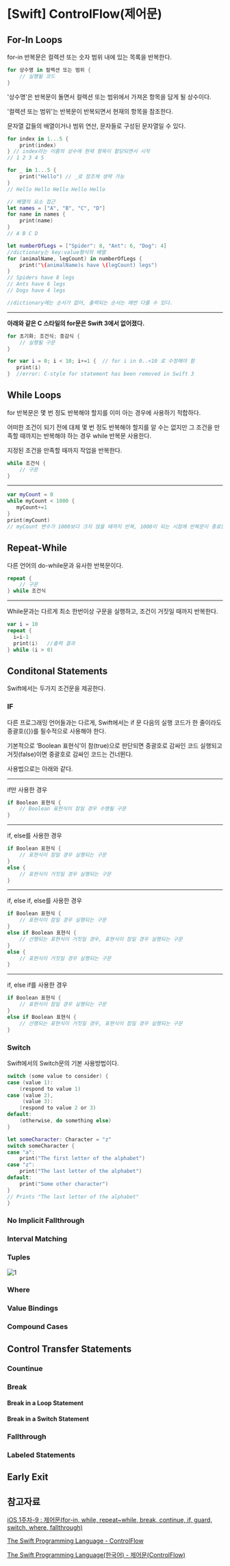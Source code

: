 # [Swift] ControlFlow(제어문)

## For-In Loops

for-in 반복문은 컬렉션 또는 숫자 범위 내에 있는 목록을 반복한다.

```Swift
for 상수명 in 컬렉션 또는 범위 {
    // 실행될 코드
}
```

'상수명'은 반복문이 돌면서 컬렉션 또는 범위에서 가져온 항목을 담게 될 상수이다.

'컬렉션 또는 범위'는 반복문이 반복되면서 현재의 항목을 참조한다.

문자열 값들의 배열이거나 범위 연산, 문자들로 구성된 문자열일 수 있다.

```Swift
for index in 1...5 {
    print(index)
} // index라는 이름의 상수에 현재 항목이 할당되면서 시작
// 1 2 3 4 5
```
```Swift
for _ in 1...5 {
    print("Hello") // _로 참조체 생략 가능
}
// Hello Hello Hello Hello Hello
```
```Swift
// 배열의 요소 접근
let names = ["A", "B", "C", "D"]
for name in names {
    print(name)
}
// A B C D
```
```Swift
let numberOfLegs = ["Spider": 8, "Ant": 6, "Dog": 4]
//dictionary는 key:value형식의 배열
for (animalName, legCount) in numberOfLegs {
    print("\(animalName)s have \(legCount) legs")
}
// Spiders have 8 legs
// Ants have 6 legs
// Dogs have 4 legs

//dictionary에는 순서가 없어, 출력되는 순서는 매번 다를 수 있다.

```

***

**아래와 같은 C 스타일의 for문은 Swift 3에서 없어졌다.**
```Swift
for 초기화; 조건식; 증감식 {
    // 실행될 구문
}

for var i = 0; i < 10; i+=1 {  // for i in 0..<10 로 수정해야 함
   print(i)
}  //error: C-style for statement has been removed in Swift 3
```

## While Loops 

for 반복문은 몇 번 정도 반복해야 할지를 이미 아는 경우에 사용하기 적합하다. 

어떠한 조건이 되기 전에 대체 몇 번 정도 반복해야 할지를 알 수는 없지만 그 조건을 만족할 때까지는 반복해야 하는 경우 while 반복문 사용한다.

지정된 조건을 만족할 때까지 작업을 반복한다.

```Swift
while 조건식 {
    // 구문
}
```

***

```Swift
var myCount = 0
while myCount < 1000 {
   myCount+=1
}
print(myCount)
// myCount 변수가 1000보다 크지 않을 때까지 반복, 1000이 되는 시점에 반복문이 종료된다.
```

## Repeat-While

다른 언어의 do-while문과 유사한 반복문이다.

```Swift
repeat {
    // 구문
} while 조건식
```

***

While문과는 다르게 최소 한번이상 구문을 실행하고, 조건이 거짓일 때까지 반복한다.

```Swift
var i = 10
repeat {
  i=i-1
  print(i)   //출력 결과
} while (i > 0)
```

## Conditonal Statements

Swift에서는 두가지 조건문을 제공한다.

### IF

다른 프로그래밍 언어들과는 다르게, Swift에서는 if 문 다음의 실행 코드가 한 줄이라도 중괄호({})를 필수적으로 사용해야 한다. 

기본적으로 ‘Boolean 표현식’이 참(true)으로 판단되면 중괄호로 감싸인 코드 실행되고 거짓(false)이면 중괄호로 감싸인 코드는 건너뛴다.

사용법으로는 아래와 같다.

***
if만 사용한 경우
```Swift
if Boolean 표현식 {
    // Boolean 표현식이 참일 경우 수행될 구문
}
```

***
if, else를 사용한 경우
```Swift
if Boolean 표현식 {
    // 표현식이 참일 경우 실행되는 구문
}
else {
    // 표현식이 거짓일 경우 실행되는 구문
}
```

***
if, else if, else를 사용한 경우
```Swift
if Boolean 표현식 {
    // 표현식이 참일 경우 실행되는 구문
}
else if Boolean 표현식 {
    // 선행되는 표현식이 거짓일 경우, 표현식이 참일 경우 실행되는 구문
}
else {
    // 표현식이 거짓일 경우 실행되는 구문
}
```

***
if, else if를 사용한 경우
```Swift
if Boolean 표현식 {
    // 표현식이 참일 경우 실행되는 구문
}
else if Boolean 표현식 {
    // 선행되는 표현식이 거짓일 경우, 표현식이 참일 경우 실행되는 구문
}
```

### Switch

Swift에서의 Switch문의 기본 사용방법이다.

```Swift
switch (some value to consider) { 
case (value 1):
    (respond to value 1)
case (value 2),
     (value 3):
    (respond to value 2 or 3)
default:
    (otherwise, do something else)
}
```
```Swift
let someCharacter: Character = "z"
switch someCharacter {
case "a":
    print("The first letter of the alphabet")
case "z":
    print("The last letter of the alphabet")
default:
    print("Some other character")
}
// Prints "The last letter of the alphabet"
}
```
### No Implicit Fallthrough

### Interval Matching

### Tuples
![1](https://docs.swift.org/swift-book/_images/coordinateGraphSimple_2x.png)
### Where

### Value Bindings

### Compound Cases

## Control Transfer Statements

### Countinue

### Break

#### Break in a Loop Statement

#### Break in a Switch Statement

### Fallthrough

### Labeled Statements

## Early Exit


## 참고자료

[iOS 1주차-9 : 제어문(for-in, while, repeat~while, break, continue, if, guard, switch, where, fallthrough)](https://www.youtube.com/watch?v=3QKVkZj_Pzk&list=PLJqaIeuL7nuEEROQDRcy4XxC9gU6SYYXb&index=11)

[The Swift Programming Language - ControlFlow](https://docs.swift.org/swift-book/LanguageGuide/ControlFlow.html)

[The Swift Programming Language(한국어) - 제어문(ControlFlow)](https://jusung.gitbook.io/the-swift-language-guide/language-guide/05-control-flow#for-in-for-in-loops)
